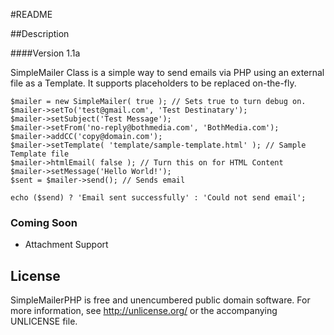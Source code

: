 #README

##Description

####Version 1.1a

SimpleMailer Class is a simple way to send emails via PHP using an external file as a Template. It supports placeholders to be replaced on-the-fly.

	$mailer = new SimpleMailer( true ); // Sets true to turn debug on.
	$mailer->setTo('test@gmail.com', 'Test Destinatary');
	$mailer->setSubject('Test Message');
	$mailer->setFrom('no-reply@bothmedia.com', 'BothMedia.com');
	$mailer->addCC('copy@domain.com');
	$mailer->setTemplate( 'template/sample-template.html' ); // Sample Template file
	$mailer->htmlEmail( false ); // Turn this on for HTML Content
	$mailer->setMessage('Hello World!'); 
	$sent = $mailer->send(); // Sends email
	
	echo ($send) ? 'Email sent successfully' : 'Could not send email';

### Coming Soon

* Attachment Support

## License
SimpleMailerPHP is free and unencumbered public domain software. For more information, see http://unlicense.org/ or the accompanying UNLICENSE file.